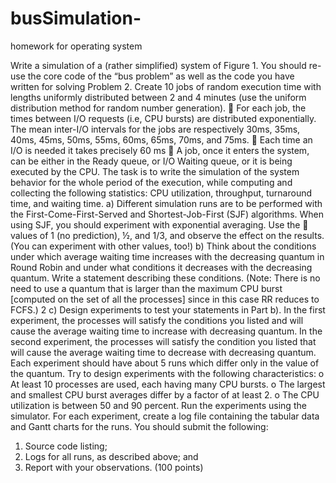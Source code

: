 # busSimulation-
homework for operating system

Write a simulation of a (rather simplified) system of Figure 1. You should re-use the core
code of the “bus problem” as well as the code you have written for solving Problem 2.
Create 10 jobs of random execution time with lengths uniformly distributed between 2
and 4 minutes (use the uniform distribution method for random number generation).
 For each job, the times between I/O requests (i.e, CPU bursts) are distributed
exponentially. The mean inter-I/O intervals for the jobs are respectively 30ms,
35ms, 40ms, 45ms, 50ms, 55ms, 60ms, 65ms, 70ms, and 75ms.
 Each time an I/O is needed it takes precisely 60 ms
 A job, once it enters the system, can be either in the Ready queue, or I/O
Waiting queue, or it is being executed by the CPU.
The task is to write the simulation of the system behavior for the whole period of the
execution, while computing and collecting the following statistics: CPU utilization,
throughput, turnaround time, and waiting time.
a) Different simulation runs are to be performed with the First-Come-First-Served
and Shortest-Job-First (SJF) algorithms. When using SJF, you should experiment
with exponential averaging. Use the  values of 1 (no prediction), ½, and 1/3, and
observe the effect on the results. (You can experiment with other values, too!)
b) Think about the conditions under which average waiting time increases with the
decreasing quantum in Round Robin and under what conditions it decreases with
the decreasing quantum. Write a statement describing these conditions. (Note:
There is no need to use a quantum that is larger than the maximum CPU burst
[computed on the set of all the processes] since in this case RR reduces to FCFS.)
2
c) Design experiments to test your statements in Part b). In the first experiment, the
processes will satisfy the conditions you listed and will cause the average waiting
time to increase with decreasing quantum. In the second experiment, the
processes will satisfy the condition you listed that will cause the average waiting
time to decrease with decreasing quantum. Each experiment should have about 5
runs which differ only in the value of the quantum. Try to design experiments
with the following characteristics:
o At least 10 processes are used, each having many CPU bursts.
o The largest and smallest CPU burst averages differ by a factor of at least
2.
o The CPU utilization is between 50 and 90 percent.
Run the experiments using the simulator. For each experiment, create a log file
containing the tabular data and Gantt charts for the runs.
You should submit the following:
1. Source code listing;
2. Logs for all runs, as described above; and
3. Report with your observations.
(100 points)
